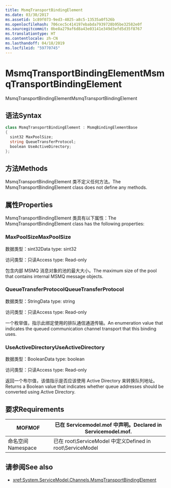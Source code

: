 ```yaml
---
title: MsmqTransportBindingElement
ms.date: 03/30/2017
ms.assetid: 1c89f073-9ed3-4025-a8c5-13535a0f526b
ms.openlocfilehash: 706cec5c414197ebabda7939728b95be32582e0f
ms.sourcegitcommit: 0be8a279af6d8a43e03141e349d3efd5d35f8767
ms.translationtype: HT
ms.contentlocale: zh-CN
ms.lasthandoff: 04/18/2019
ms.locfileid: "59770745"
---
```

# <a name="msmqtransportbindingelement"></a><span data-ttu-id="96e88-102">MsmqTransportBindingElement</span><span class="sxs-lookup"><span data-stu-id="96e88-102">MsmqTransportBindingElement</span></span>
<span data-ttu-id="96e88-103">MsmqTransportBindingElement</span><span class="sxs-lookup"><span data-stu-id="96e88-103">MsmqTransportBindingElement</span></span>  
  
## <a name="syntax"></a><span data-ttu-id="96e88-104">语法</span><span class="sxs-lookup"><span data-stu-id="96e88-104">Syntax</span></span>  
  
```csharp
class MsmqTransportBindingElement : MsmqBindingElementBase  
{  
  sint32 MaxPoolSize;  
  string QueueTransferProtocol;  
  boolean UseActiveDirectory;  
};  
```  
  
## <a name="methods"></a><span data-ttu-id="96e88-105">方法</span><span class="sxs-lookup"><span data-stu-id="96e88-105">Methods</span></span>  
 <span data-ttu-id="96e88-106">MsmqTransportBindingElement 类不定义任何方法。</span><span class="sxs-lookup"><span data-stu-id="96e88-106">The MsmqTransportBindingElement class does not define any methods.</span></span>  
  
## <a name="properties"></a><span data-ttu-id="96e88-107">属性</span><span class="sxs-lookup"><span data-stu-id="96e88-107">Properties</span></span>  
 <span data-ttu-id="96e88-108">MsmqTransportBindingElement 类具有以下属性：</span><span class="sxs-lookup"><span data-stu-id="96e88-108">The MsmqTransportBindingElement class has the following properties:</span></span>  
  
### <a name="maxpoolsize"></a><span data-ttu-id="96e88-109">MaxPoolSize</span><span class="sxs-lookup"><span data-stu-id="96e88-109">MaxPoolSize</span></span>  
 <span data-ttu-id="96e88-110">数据类型：sint32</span><span class="sxs-lookup"><span data-stu-id="96e88-110">Data type: sint32</span></span>  
  
 <span data-ttu-id="96e88-111">访问类型：只读</span><span class="sxs-lookup"><span data-stu-id="96e88-111">Access type: Read-only</span></span>  
  
 <span data-ttu-id="96e88-112">包含内部 MSMQ 消息对象的池的最大大小。</span><span class="sxs-lookup"><span data-stu-id="96e88-112">The maximum size of the pool that contains internal MSMQ message objects.</span></span>  
  
### <a name="queuetransferprotocol"></a><span data-ttu-id="96e88-113">QueueTransferProtocol</span><span class="sxs-lookup"><span data-stu-id="96e88-113">QueueTransferProtocol</span></span>  
 <span data-ttu-id="96e88-114">数据类型：String</span><span class="sxs-lookup"><span data-stu-id="96e88-114">Data type: string</span></span>  
  
 <span data-ttu-id="96e88-115">访问类型：只读</span><span class="sxs-lookup"><span data-stu-id="96e88-115">Access type: Read-only</span></span>  
  
 <span data-ttu-id="96e88-116">一个枚举值，指示此绑定使用的排队通信通道传输。</span><span class="sxs-lookup"><span data-stu-id="96e88-116">An enumeration value that indicates the queued communication channel transport that this binding uses.</span></span>  
  
### <a name="useactivedirectory"></a><span data-ttu-id="96e88-117">UseActiveDirectory</span><span class="sxs-lookup"><span data-stu-id="96e88-117">UseActiveDirectory</span></span>  
 <span data-ttu-id="96e88-118">数据类型：Boolean</span><span class="sxs-lookup"><span data-stu-id="96e88-118">Data type: boolean</span></span>  
  
 <span data-ttu-id="96e88-119">访问类型：只读</span><span class="sxs-lookup"><span data-stu-id="96e88-119">Access type: Read-only</span></span>  
  
 <span data-ttu-id="96e88-120">返回一个布尔值，该值指示是否应该使用 Active Directory 来转换队列地址。</span><span class="sxs-lookup"><span data-stu-id="96e88-120">Returns a Boolean value that indicates whether queue addresses should be converted using Active Directory.</span></span>  
  
## <a name="requirements"></a><span data-ttu-id="96e88-121">要求</span><span class="sxs-lookup"><span data-stu-id="96e88-121">Requirements</span></span>  
  
|<span data-ttu-id="96e88-122">MOF</span><span class="sxs-lookup"><span data-stu-id="96e88-122">MOF</span></span>|<span data-ttu-id="96e88-123">已在 Servicemodel.mof 中声明。</span><span class="sxs-lookup"><span data-stu-id="96e88-123">Declared in Servicemodel.mof.</span></span>|  
|---------|-----------------------------------|  
|<span data-ttu-id="96e88-124">命名空间</span><span class="sxs-lookup"><span data-stu-id="96e88-124">Namespace</span></span>|<span data-ttu-id="96e88-125">已在 root\ServiceModel 中定义</span><span class="sxs-lookup"><span data-stu-id="96e88-125">Defined in root\ServiceModel</span></span>|  
  
## <a name="see-also"></a><span data-ttu-id="96e88-126">请参阅</span><span class="sxs-lookup"><span data-stu-id="96e88-126">See also</span></span>

- <xref:System.ServiceModel.Channels.MsmqTransportBindingElement>

